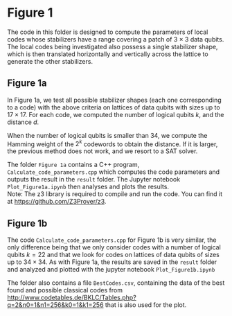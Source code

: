 # Figure 1

The code in this folder is designed to compute the parameters of local codes whose stabilizers have a range covering a patch of 3 $\times$ 3 data qubits. The local codes being investigated also possess a single stabilizer shape, which is then translated horizontally and vertically across the lattice to generate the other stabilizers.

## Figure 1a

In Figure 1a, we test all possible stabilizer shapes (each one corresponding to a code) with the above criteria on lattices of data qubits with sizes up to $17 \times 17$. For each code, we computed the number of logical qubits $k$, and the distance $d$.

When the number of logical qubits is smaller than 34, we compute the Hamming weight of the $2^k$ codewords to obtain the distance. If it is larger, the previous method does not work, and we resort to a SAT solver.

The folder `Figure 1a` contains a C++ program, `Calculate_code_parameters.cpp` which computes the code parameters and outputs the result in the `result` folder. The Jupyter notebook `Plot_Figure1a.ipynb` then analyses and plots the results. \
Note: The z3 library is required to compile and run the code. You can find it at https://github.com/Z3Prover/z3.

## Figure 1b

The code `Calculate_code_parameters.cpp` for Figure 1b is very similar, the only difference being that we only consider codes with a number of logical qubits $k = 22$ and that we look for codes on lattices of data qubits of sizes up to $34 \times 34$. As with Figure 1a, the results are saved in the `result` folder and analyzed and plotted with the jupyter notebook `Plot_Figure1b.ipynb`

The folder also contains a file `BestCodes.csv`, containing the data of the best found and possible classical codes from http://www.codetables.de/BKLC/Tables.php?q=2&n0=1&n1=256&k0=1&k1=256 that is also used for the plot.